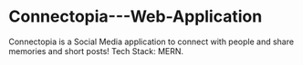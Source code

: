 # Connectopia---Web-Application
Connectopia is a Social Media application to connect with people and share memories and short posts!
Tech Stack: MERN.
